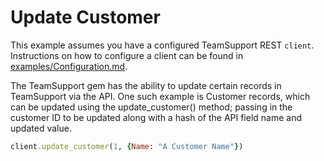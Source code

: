 # Update Customer

This example assumes you have a configured TeamSupport REST `client`. Instructions
on how to configure a client can be found in [examples/Configuration.md][cfg].

[cfg]: https://github.com/jrbeilke/teamsupport/blob/master/examples/Configuration.md

The TeamSupport gem has the ability to update certain records in TeamSupport via the API. One such example is Customer records, which can be updated using the update_customer() method; passing in the customer ID to be updated along with a hash of the API field name and updated value.

```ruby
client.update_customer(1, {Name: "A Customer Name"})
```
